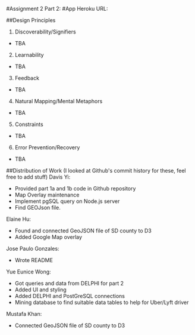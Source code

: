 #Assignment 2 Part 2:
#App Heroku URL:

##Design Principles
1. Discoverability/Signifiers
  - TBA

2. Learnability
  - TBA

3. Feedback
  - TBA

4. Natural Mapping/Mental Metaphors
  - TBA

5. Constraints
  - TBA

6. Error Prevention/Recovery
  - TBA


##Distribution of Work (I looked at Github's commit history for these, feel free to add stuff)
Davis Yi:
- Provided part 1a and 1b code in Github repository
- Map Overlay maintenance
- Implement pgSQL query on Node.js server
- Find GEOJson file.

Elaine Hu:
- Found and connected GeoJSON file of SD county to D3
- Added Google Map overlay

Jose Paulo Gonzales:
- Wrote README

Yue Eunice Wong:
- Got queries and data from DELPHI for part 2
- Added UI and styling
- Added DELPHI and PostGreSQL connections
- Mining database to find suitable data tables to help for Uber/Lyft driver


Mustafa Khan:
- Connected GeoJSON file of SD county to D3